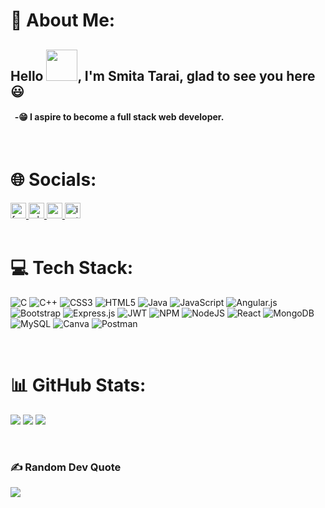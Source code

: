 # 💫 About Me:
<h2 align="left">Hello <img height="50" src="https://camo.githubusercontent.com/e8e7b06ecf583bc040eb60e44eb5b8e0ecc5421320a92929ce21522dbc34c891/68747470733a2f2f6d656469612e67697068792e636f6d2f6d656469612f6876524a434c467a6361737252346961377a2f67697068792e676966" alt=""/><a></a>, I'm Smita Tarai, glad to see you here😃</h2>
<h4 align="let">&nbsp -😁 I aspire to become a full stack web developer.</h4>



<br clear="both">

# 🌐 Socials:
<div align="left">
  <a href="https://facebook.com/smita.tarai.988" target="_blank">
    <img src="https://img.shields.io/static/v1?message=Facebook&logo=facebook&label=&color=1877F2&logoColor=white&labelColor=&style=for-the-badge" height="25" alt="facebook logo"  />
  </a>
  <a href="https://wa.me//918480524707" target="_blank">
    <img src="https://img.shields.io/static/v1?message=Whatsapp&logo=whatsapp&label=&color=25D366&logoColor=white&labelColor=&style=for-the-badge" height="25" alt="whatsapp logo"  />
  </a>
  <a href="mailto:b420050@iiit-bh.ac.in" target="_blank">
    <img src="https://img.shields.io/static/v1?message=Gmail&logo=gmail&label=&color=D14836&logoColor=white&labelColor=&style=for-the-badge" height="25" alt="gmail logo"  />
  </a>
  <a href="https://instagram.com/smita__tarai" target="_blank">
    <img src="https://img.shields.io/static/v1?message=Instagram&logo=instagram&label=&color=E4405F&logoColor=white&labelColor=&style=for-the-badge" height="25" alt="instagram logo"  />
  </a>
</div>

<br clear="both">

# 💻 Tech Stack:
![C](https://img.shields.io/badge/c-%2300599C.svg?style=plastic&logo=c&logoColor=white) ![C++](https://img.shields.io/badge/c++-%2300599C.svg?style=plastic&logo=c%2B%2B&logoColor=white) ![CSS3](https://img.shields.io/badge/css3-%231572B6.svg?style=plastic&logo=css3&logoColor=white) ![HTML5](https://img.shields.io/badge/html5-%23E34F26.svg?style=plastic&logo=html5&logoColor=white) ![Java](https://img.shields.io/badge/java-%23ED8B00.svg?style=plastic&logo=java&logoColor=white) ![JavaScript](https://img.shields.io/badge/javascript-%23323330.svg?style=plastic&logo=javascript&logoColor=%23F7DF1E) ![Angular.js](https://img.shields.io/badge/angular.js-%23E23237.svg?style=plastic&logo=angularjs&logoColor=white) ![Bootstrap](https://img.shields.io/badge/bootstrap-%23563D7C.svg?style=plastic&logo=bootstrap&logoColor=white) ![Express.js](https://img.shields.io/badge/express.js-%23404d59.svg?style=plastic&logo=express&logoColor=%2361DAFB) ![JWT](https://img.shields.io/badge/JWT-black?style=plastic&logo=JSON%20web%20tokens) ![NPM](https://img.shields.io/badge/NPM-%23000000.svg?style=plastic&logo=npm&logoColor=white) ![NodeJS](https://img.shields.io/badge/node.js-6DA55F?style=plastic&logo=node.js&logoColor=white) ![React](https://img.shields.io/badge/react-%2320232a.svg?style=plastic&logo=react&logoColor=%2361DAFB) ![MongoDB](https://img.shields.io/badge/MongoDB-%234ea94b.svg?style=plastic&logo=mongodb&logoColor=white) ![MySQL](https://img.shields.io/badge/mysql-%2300f.svg?style=plastic&logo=mysql&logoColor=white) ![Canva](https://img.shields.io/badge/Canva-%2300C4CC.svg?style=plastic&logo=Canva&logoColor=white) ![Postman](https://img.shields.io/badge/Postman-FF6C37?style=plastic&logo=postman&logoColor=white)

<br clear="both">

# 📊 GitHub Stats:
![](https://github-readme-stats.vercel.app/api?username=smita50&theme=highcontrast&hide_border=false&include_all_commits=false&count_private=false)
![](https://github-readme-stats.vercel.app/api/top-langs/?username=smita50&theme=highcontrast&hide_border=false&include_all_commits=false&count_private=false&layout=compact)
![](https://github-readme-streak-stats.herokuapp.com/?user=smita50&theme=highcontrast&hide_border=false)<br/>


<br clear="both">

### ✍️ Random Dev Quote
![](https://quotes-github-readme.vercel.app/api?type=horizontal&theme=radical)


